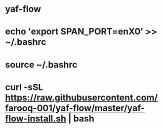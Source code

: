 # yaf-flow


# echo 'export SPAN_PORT=enX0' >> ~/.bashrc
# source ~/.bashrc

# curl -sSL https://raw.githubusercontent.com/farooq-001/yaf-flow/master/yaf-flow-install.sh | bash
